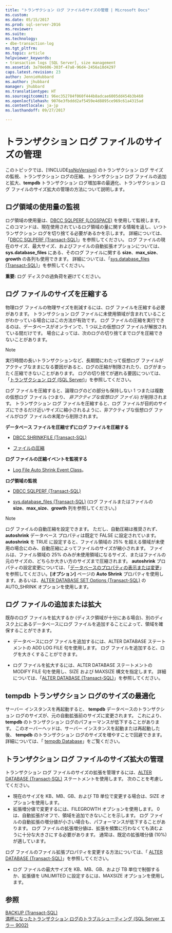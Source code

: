 ```yaml
---
title: "トランザクション ログ ファイルのサイズの管理 | Microsoft Docs"
ms.custom: 
ms.date: 05/15/2017
ms.prod: sql-server-2016
ms.reviewer: 
ms.suite: 
ms.technology:
- dbe-transaction-log
ms.tgt_pltfrm: 
ms.topic: article
helpviewer_keywords:
- transaction logs [SQL Server], size management
ms.assetid: 3a70e606-303f-47a8-96d4-2456a18d4297
caps.latest.revision: 23
author: JennieHubbard
ms.author: jhubbard
manager: jhubbard
ms.translationtype: HT
ms.sourcegitcommit: 96ec352784f060f444b8adcae6005dd454b3b460
ms.openlocfilehash: 9076e3fbddd2af5459e4d8895ce969c61a4315ad
ms.contentlocale: ja-jp
ms.lasthandoff: 09/27/2017

---
```

# <a name="manage-the-size-of-the-transaction-log-file"></a>トランザクション ログ ファイルのサイズの管理
このトピックでは、[!INCLUDE[ssNoVersion](../../includes/ssnoversion-md.md)] のトランザクション ログ サイズの監視、トランザクション ログの圧縮、トランザクション ログ ファイルの追加と拡大、**tempdb** トランザクション ログ増加率の最適化、トランザクション ログ ファイルのサイズ拡大の管理の方法について説明します。  

  ##  <a name="MonitorSpaceUse"></a> ログ領域の使用量の監視  
ログ領域の使用量は、[DBCC SQLPERF (LOGSPACE)](https://docs.microsoft.com/sql/t-sql/database-console-commands/dbcc-sqlperf-transact-sql) を使用して監視します。 このコマンドは、現在使用されているログ領域の量に関する情報を返し、いつトランザクション ログを切り捨てる必要があるかを示します。 詳細については、「[DBCC SQLPERF (Transact-SQL)](../../t-sql/database-console-commands/dbcc-sqlperf-transact-sql.md)」を参照してください。 ログ ファイルの現在のサイズ、最大サイズ、およびファイルの自動拡張オプションについては、**sys.database_files** にある、そのログ ファイルに関する **size**、**max_size**、**growth** の各列も使用できます。 詳細については、「[sys.database_files &#40;Transact-SQL&#41;](../../relational-databases/system-catalog-views/sys-database-files-transact-sql.md)」を参照してください。  
  
**重要:** ログ ディスクの過負荷を避けてください。  

  
##  <a name="ShrinkSize"></a> ログ ファイルのサイズを圧縮する  
 物理ログ ファイルの物理サイズを削減するには、ログ ファイルを圧縮する必要があります。 トランザクション ログ ファイルに未使用領域が含まれていることがわかっている場合にはこの方法が有効です。 ログ ファイルの圧縮を実行できるのは、データベースがオンラインで、1 つ以上の仮想ログ ファイルが解放されている間だけです。 場合によっては、次のログの切り捨てまでログを圧縮できないことがあります。  
  
> [!NOTE]
>  実行時間の長いトランザクションなど、長期間にわたって仮想ログ ファイルがアクティブなままになる要因があると、ログの圧縮が制限されたり、ログがまったく圧縮できないことがあります。 ログの切り捨てが遅れる要因については、「[トランザクション ログ &#40;SQL Server&#41;](../../relational-databases/logs/the-transaction-log-sql-server.md)」を参照してください。  
  
 ログ ファイルを圧縮すると、論理ログのどの部分も保持しない 1 つまたは複数の仮想ログ ファイル (つまり、 *非アクティブな仮想ログ ファイル*) が削除されます。 トランザクション ログ ファイルを圧縮すると、ログ ファイルが目的のサイズにできるだけ近いサイズに縮小されるように、非アクティブな仮想ログ ファイルがログ ファイルの末尾から削除されます。  
  
 **データベース ファイルを圧縮せずにログ ファイルを圧縮する**  
  
-   [DBCC SHRINKFILE &#40;Transact-SQL&#41;](../../t-sql/database-console-commands/dbcc-shrinkfile-transact-sql.md)  
  
-   [ファイルの圧縮](../../relational-databases/databases/shrink-a-file.md)  
  
 **ログ ファイルの圧縮イベントを監視する**  
  
-   [Log File Auto Shrink Event Class](../../relational-databases/event-classes/log-file-auto-shrink-event-class.md)。  
  
 **ログ領域の監視**  
  
-   [DBCC SQLPERF &#40;Transact-SQL&#41;](../../t-sql/database-console-commands/dbcc-sqlperf-transact-sql.md)  
  
-   [sys.database_files &#40;Transact-SQL&#41;](../../relational-databases/system-catalog-views/sys-database-files-transact-sql.md) (ログ ファイルまたはファイルの **size**、**max_size**、**growth** 列を参照してください。)  
  
> [!NOTE]
>  ログ ファイルの自動圧縮を設定できます。 ただし、自動圧縮は推奨されず、 **autoshrink** データベース プロパティは既定で FALSE に設定されています。 **autoshrink** を TRUE に設定すると、ファイル領域の 25% を超える領域が未使用の場合にのみ、自動圧縮によってファイルのサイズが縮小されます。 ファイルは、ファイル領域の 25% のみが未使用領域になるサイズ、またはファイルの元のサイズの、どちらか大きい方のサイズまで圧縮されます。 **autoshrink** プロパティの設定変更については、「[データベースのプロパティの表示または変更](../../relational-databases/databases/view-or-change-the-properties-of-a-database.md)」を参照してください。**[オプション]** ページの **Auto Shrink** プロパティを使用します。あるいは、[ALTER DATABASE SET Options &#40;Transact-SQL&#41;](../../t-sql/statements/alter-database-transact-sql-set-options.md) の AUTO_SHRINK オプションを使用します。  
  

##  <a name="AddOrEnlarge"></a> ログ ファイルの追加または拡大  
 既存のログ ファイルを拡大するか (ディスク領域が十分にある場合)、別のディスク上にあるデータベースにログ ファイルを追加することによって、領域を確保することができます。  
  
-   データベースにログ ファイルを追加するには、ALTER DATABASE ステートメントの ADD LOG FILE 句を使用します。 ログ ファイルを追加すると、ログを大きくすることができます。  
  
-   ログ ファイルを拡大するには、ALTER DATABASE ステートメントの MODIFY FILE 句を使用し、SIZE および MAXSIZE 構文を指定します。 詳細については、「[ALTER DATABASE &#40;Transact-SQL&#41;](../../t-sql/statements/alter-database-transact-sql.md)」を参照してください。  
    
  
##  <a name="tempdbOptimize"></a> tempdb トランザクション ログのサイズの最適化  
 サーバー インスタンスを再起動すると、 **tempdb** データベースのトランザクション ログのサイズが、元の自動拡張前のサイズに変更されます。 これにより、 **tempdb** のトランザクション ログのパフォーマンスが低下することがあります。 このオーバーヘッドは、サーバー インスタンスを起動または再起動した後、 **tempdb** のトランザクション ログのサイズを増やすことで回避できます。 詳細については、「 [tempdb Database](../../relational-databases/databases/tempdb-database.md)」をご覧ください。  
  
  
##  <a name="ControlGrowth"></a> トランザクション ログ ファイルのサイズ拡大の管理  
 トランザクション ログ ファイルのサイズの拡張を管理するには、[ALTER DATABASE (Transact-SQL)](../../t-sql/statements/alter-database-transact-sql.md) ステートメントを使用します。 次のことを考慮してください。  
  
-   現在のサイズを KB、MB、GB、および TB 単位で変更する場合は、SIZE オプションを使用します。  
  -   拡張増分値で変更するには、FILEGROWTH オプションを使用します。 0 は、自動拡張がオフで、領域を追加できないことを示します。 ログ ファイルの自動拡張の増分値が小さい場合も、パフォーマンスが低下することがあります。 ログ ファイルの拡張増分値は、拡張を頻繁に行わなくても済むように十分な大きさにする必要があります。 通常は、既定の拡張増分値 (10%) が適しています。  

ログ ファイルのファイル拡張プロパティを変更する方法については、「 [ALTER DATABASE (Transact-SQL)](../../t-sql/statements/alter-database-transact-sql.md)」を参照してください。  
  
-   ログ ファイルの最大サイズを KB、MB、GB、および TB 単位で制御するか、拡張値を UNLIMITED に設定するには、MAXSIZE オプションを使用します。  
  
  
## <a name="see-also"></a>参照  
 [BACKUP (Transact-SQL)](../../t-sql/statements/backup-transact-sql.md)   
 [満杯になったトランザクション ログのトラブルシューティング (SQL Server エラー 9002)](../../relational-databases/logs/troubleshoot-a-full-transaction-log-sql-server-error-9002.md)  
  
  

